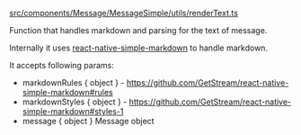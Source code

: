 [src/components/Message/MessageSimple/utils/renderText.ts](https://github.com/GetStream/stream-chat-react-native/blob/master/src/components/Message/MessageSimple/utils/renderText.ts)

Function that handles markdown and parsing for the text of message.

Internally it uses [react-native-simple-markdown](https://github.com/GetStream/react-native-simple-markdown#styles-1) to handle markdown.

It accepts following params:

- markdownRules { object } - <https://github.com/GetStream/react-native-simple-markdown#rules>
- markdownStyles { object } - <https://github.com/GetStream/react-native-simple-markdown#styles-1>
- message { object } Message object
